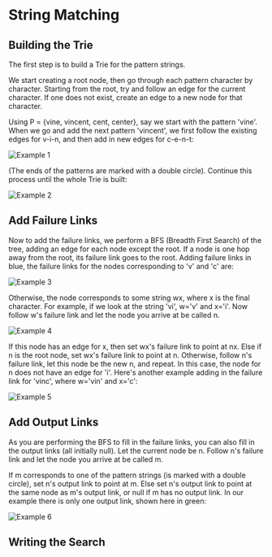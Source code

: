 # String Matching

## Building the Trie

The first step is to build a Trie for the pattern strings.

We start creating a root node, then go through each pattern character by character. Starting from the root, try and follow an edge for the current character. If one does not exist, create an edge to a new node for that character.

Using P = {vine, vincent, cent, center}, say we start with the pattern 'vine'. When we go and add the next pattern 'vincent', we first follow the existing edges for v-i-n, and then add in new edges for c-e-n-t:

![Example 1](https://user-images.githubusercontent.com/31989626/222902315-33d2076f-02f1-4d35-bf16-35eb69020dc8.png)

(The ends of the patterns are marked with a double circle). Continue this process until the whole Trie is built:

![Example 2](https://user-images.githubusercontent.com/31989626/222902343-9ca00437-d664-446a-b9f9-2685aac4ab0a.png)

## Add Failure Links

Now to add the failure links, we perform a BFS (Breadth First Search) of the tree, adding an edge for each node except the root. If a node is one hop away from the root, its failure link goes to the root. Adding failure links in blue, the failure links for the nodes corresponding to 'v' and 'c' are:

![Example 3](https://user-images.githubusercontent.com/31989626/222902379-d5869f86-4b38-4521-acca-aa498bb96dd3.png)

Otherwise, the node corresponds to some string wx, where x is the final character. For example, if we look at the string 'vi', w='v' and x='i'. Now follow w's failure link and let the node you arrive at be called n.

![Example 4](https://user-images.githubusercontent.com/31989626/222902401-a85357d3-66d2-4f97-b30d-ee9ba3edaecf.png)

If this node has an edge for x, then set wx's failure link to point at nx. Else if n is the root node, set wx's failure link to point at n. Otherwise, follow n's failure link, let this node be the new n, and repeat. In this case, the node for n does not have an edge for 'i'. Here's another example adding in the failure link for 'vinc', where w='vin' and x='c':

![Example 5](https://user-images.githubusercontent.com/31989626/222902414-88d59816-4c38-4337-ad4c-a47dca47cb3d.png)

## Add Output Links

As you are performing the BFS to fill in the failure links, you can also fill in the output links (all initially null). Let the current node be n. Follow n's failure link and let the node you arrive at be called m.

If m corresponds to one of the pattern strings (is marked with a double circle), set n's output link to point at m. Else set n's output link to point at the same node as m's output link, or null if m has no output link. In our example there is only one output link, shown here in green:

![Example 6](https://user-images.githubusercontent.com/31989626/222902439-2df025ca-6d40-4922-9ba3-bfb7b5b5c3a5.png)

## Writing the Search
